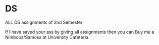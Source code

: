 # DS
ALL DS assignments of  2nd Semester

If I have saved your ass by giving all assignments then you can Buy me a Nimbooz/Samosa at University Cafeteria.
